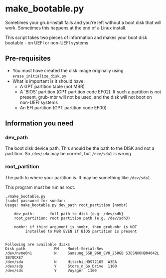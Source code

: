 # make_bootable.py

Sometimes your grub-install fails and you're left without a boot disk that will work. Sometimes this happens at the end of a Linux install.

This script takes two pieces of information and makes your boot disk bootable - on UEFI or non-UEFI systems

## Pre-requisites
- You must have created the disk image originally using ```erase_initialize_disk.py```
- What is important is it should have:
    - A GPT partition table (not MBR)
    - A 'BIOS' partition (GPT partition code EF02). If such a partition is not present, grub-mbr will not be used, and the disk will not boot on non-UEFI systems
    - An EFI partition (GPT partition code EF00)

## Information you need
### dev_path
The boot disk device path. This should be the path to the DISK and not a partition. So ```/dev/sda``` may be correct, but ```/dev/sda1``` is wrong

### root_partition
The path to where your partition is. It may be something like ```/dev/sda1```



This program must be run as root.

```
./make_bootable.py 
[sudo] password for sundar: 
Usage: make_bootable.py dev_path root_partition [nombr]

    dev_path:       full path to disk (e.g. /dev/sdh}
    root_partition: root partition path (e.g. /dev/sdh3)

    nombr: if third argument is nombr, then grub-mbr is NOT 
         installed to MBR EVEN if BIOS partition is present


Following are available disks
Disk path             RM    Model-Serial-Rev
/dev/nvme0n1          N     Samsung_SSD_960_EVO_250GB S3ESNX0HB04042L 1B7QCXE7
/dev/sda              N     Hitachi_HDS72105  A3EA
/dev/sdp              Y     Store_n_Go_Drive  1100
/dev/sds              Y     Voyager  1100
```
